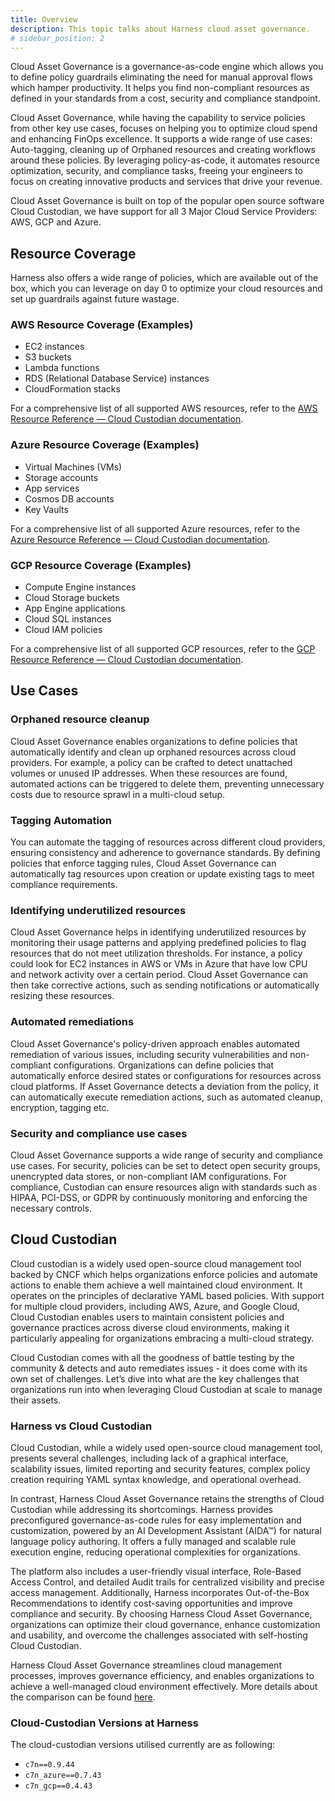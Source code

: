 ```yaml
---
title: Overview
description: This topic talks about Harness cloud asset governance.
# sidebar_position: 2
---
```


Cloud Asset Governance is a governance-as-code engine which allows you to define policy guardrails eliminating the need for manual approval flows which hamper productivity.  It helps you find non-compliant resources as defined in your standards from a cost, security and compliance standpoint. 

Cloud Asset Governance, while having the capability to service policies from other key use cases, focuses on helping you to optimize cloud spend and enhancing FinOps excellence. It supports a wide range of use cases: Auto-tagging, cleaning up of Orphaned resources and creating workflows around these policies.  By leveraging policy-as-code, it automates resource optimization, security, and compliance tasks, freeing your engineers to focus on creating innovative products and services that drive your revenue.

Cloud Asset Governance is built on top of the popular open source software Cloud Custodian, we have support for all 3 Major Cloud Service Providers: AWS, GCP and Azure.

## Resource Coverage

Harness also offers a wide range of policies, which are available out of the box, which you can leverage on day 0 to optimize your cloud resources and set up guardrails against future wastage.

### AWS Resource Coverage (Examples)

- EC2 instances
- S3 buckets
- Lambda functions
- RDS (Relational Database Service) instances
- CloudFormation stacks

For a comprehensive list of all supported AWS resources, refer to the [AWS Resource Reference — Cloud Custodian documentation](https://cloudcustodian.io/docs/aws/resources/index.html).

### Azure Resource Coverage (Examples)

- Virtual Machines (VMs)
- Storage accounts
- App services
- Cosmos DB accounts
- Key Vaults

For a comprehensive list of all supported Azure resources, refer to the [Azure Resource Reference — Cloud Custodian documentation](https://cloudcustodian.io/docs/azure/resources/index.html).

### GCP Resource Coverage (Examples)

- Compute Engine instances
- Cloud Storage buckets
- App Engine applications
- Cloud SQL instances
- Cloud IAM policies

For a comprehensive list of all supported GCP resources, refer to the [GCP Resource Reference — Cloud Custodian documentation](https://cloudcustodian.io/docs/gcp/resources/index.html).

## Use Cases

### Orphaned resource cleanup
Cloud Asset Governance enables organizations to define policies that automatically identify and clean up orphaned resources across cloud providers. For example, a policy can be crafted to detect unattached volumes or unused IP addresses. When these resources are found, automated actions can be triggered to delete them, preventing unnecessary costs due to resource sprawl in a multi-cloud setup.

### Tagging Automation 

You can automate the tagging of resources across different cloud providers, ensuring consistency and adherence to governance standards. By defining policies that enforce tagging rules, Cloud Asset Governance can automatically tag resources upon creation or update existing tags to meet compliance requirements.

### Identifying underutilized resources 

Cloud Asset Governance helps in identifying underutilized resources by monitoring their usage patterns and applying predefined policies to flag resources that do not meet utilization thresholds. For instance, a policy could look for EC2 instances in AWS or VMs in Azure that have low CPU and network activity over a certain period. Cloud Asset Governance can then take corrective actions, such as sending notifications or automatically resizing these resources.

### Automated remediations

Cloud Asset Governance's policy-driven approach enables automated remediation of various issues, including security vulnerabilities and non-compliant configurations. Organizations can define policies that automatically enforce desired states or configurations for resources across cloud platforms. If Asset Governance detects a deviation from the policy, it can automatically execute remediation actions, such as automated cleanup, encryption, tagging etc. 

### Security and compliance use cases

Cloud Asset Governance supports a wide range of security and compliance use cases. For security, policies can be set to detect open security groups, unencrypted data stores, or non-compliant IAM configurations. For compliance, Custodian can ensure resources align with standards such as HIPAA, PCI-DSS, or GDPR by continuously monitoring and enforcing the necessary controls. 

## Cloud Custodian 

Cloud custodian is a widely used open-source cloud management tool backed by CNCF which helps organizations enforce policies and automate actions to enable them achieve a well maintained cloud environment. It operates on the principles of declarative YAML based policies. With support for multiple cloud providers, including AWS, Azure, and Google Cloud, Cloud Custodian enables users to maintain consistent policies and governance practices across diverse cloud environments, making it particularly appealing for organizations embracing a multi-cloud strategy.
 
Cloud Custodian comes with all the goodness of battle testing by the community & detects and auto remediates issues - it does come with its own set of challenges. Let’s dive into what are the key challenges that organizations run into when leveraging Cloud Custodian at scale to manage their assets.

### Harness vs Cloud Custodian

Cloud Custodian, while a widely used open-source cloud management tool, presents several challenges, including lack of a graphical interface, scalability issues, limited reporting and security features, complex policy creation requiring YAML syntax knowledge, and operational overhead.

In contrast, Harness Cloud Asset Governance retains the strengths of Cloud Custodian while addressing its shortcomings. Harness provides preconfigured governance-as-code rules for easy implementation and customization, powered by an AI Development Assistant (AIDA™) for natural language policy authoring. It offers a fully managed and scalable rule execution engine, reducing operational complexities for organizations. 

The platform also includes a user-friendly visual interface, Role-Based Access Control, and detailed Audit trails for centralized visibility and precise access management. Additionally, Harness incorporates Out-of-the-Box Recommendations to identify cost-saving opportunities and improve compliance and security. By choosing Harness Cloud Asset Governance, organizations can optimize their cloud governance, enhance customization and usability, and overcome the challenges associated with self-hosting Cloud Custodian.

Harness Cloud Asset Governance streamlines cloud management processes, improves governance efficiency, and enables organizations to achieve a well-managed cloud environment effectively. More details about the comparison can be found [here](https://www.harness.io/blog/harness-cloud-asset-governance-cloud-custodian-beyond).

### Cloud-Custodian Versions at Harness

The cloud-custodian versions utilised currently are as following:
  - `c7n==0.9.44`
  - `c7n_azure==0.7.43`
  - `c7n_gcp==0.4.43`


